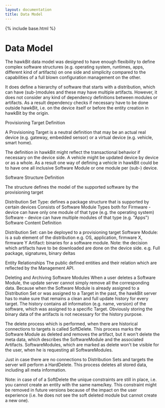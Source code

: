 ```yaml
---
layout: documentation
title: Data Model
---
```


{% include base.html %}
# Data Model
The hawkBit data model was designed to have enough flexibility to define complex software structures (e.g. operating system, runtimes, apps, different kind of artifacts) on one side and simplicity compared to the capabilities of a full blown configuration management on the other.

It does define a hierarchy of software that starts with a distribution, which can have (sub-)modules and these may have multiple artifacts. However, it does not consider any kind of dependency definitions between modules or artifacts. As a result dependency checks if necessary have to be done outside hawkBit, i.e. on the device itself or before the entity creation in hawkBit by the origin.

Provisioning Target Definition

A Provisioning Target is a neutral definition that may be an actual real device (e.g. gateway, embedded sensor) or a virtual device (e.g. vehicle, smart home).

The definition in hawkBit might reflect the transactional behavior if necessary on the device side. A vehicle might be updated device by device or as a whole. As a result one way of defining a vehicle in hawkBit could be to have one all inclusive Software Module or one module per (sub-) device.

Software Structure Definition

The structure defines the model of the supported software by the provisioning target

Distribution Set Type: defines a package structure that is supported by certain devices
Consists of Software Module Types both for
Firmware - device can have only one module of that type (e.g. the operating system)
Software - device can have multiple modules of that type (e.g. "Apps")
Software Content Definition

Distribution Set: can be deployed to a provisioning target
Software Module: is a sub element of the distribution
e.g. OS, application, firmware X, firmware Y
Artifact: binaries for a software module. Note: the decision which artifacts have to be downloaded are done on the device side.
e.g. Full package, signatures, binary deltas


Entity Relationships
The public defined entities and their relation which are reflected by the Management API.



Deleting and Archiving Software Modules
When a user deletes a Software Module, the update server cannot simply remove all the corresponding data. Because when the Software Module is already assigned to a Distribution Set or was assigned to a Target in the past, the hawkBit server has to make sure that remains a clean and full update history for every target. The history contains all information (e.g. name, version) of the software, which was assigned to a specific Target. Obviously storing the binary data of the artifacts is not necessary for the history purpose.

The delete process which is performed, when there are historical connections to targets is called SoftDelete. This process marks the Software Module as deleted and removes the artifact, but it won't delete the meta data, which describes the SoftwareModule and the associated Artifacts. SoftwareModules, which are marked as delete won't be visible for the user, when he is requesting all SoftwareModules.

Just in case there are no connections to Distribution Sets and targets the server will perform a HardDelete. This process deletes all stored data, including all meta information.

Note: in case of of a SoftDelete the unique constraints are still in place, i.e. you cannot create an entity with the same name/key. This constraint might be removed in future versions because of the impact on the user experience (i.e. he does not see the soft deleted module but cannot create a new one).